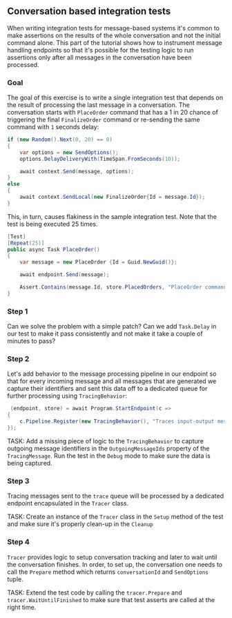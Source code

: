 ## Conversation based integration tests

When writing integration tests for message-based systems it's common to make assertions on the results of the whole conversation and not the initial command alone. This part of the tutorial shows how to instrument message handling endpoints so that it's possible for the testing logic to run assertions only after all messages in the conversation have been processed. 

### Goal

The goal of this exercise is to write a single integration test that depends on the result of processing the last message in a conversation. The conversation starts with `PlaceOrder` command that has a 1 in 20 chance of triggering the final `FinalizeOrder` command or re-sending the same command with `1` seconds delay:

```csharp
if (new Random().Next(0, 20) == 0)
{
    var options = new SendOptions();
    options.DelayDeliveryWith(TimeSpan.FromSeconds(10));

    await context.Send(message, options);
}
else
{
    await context.SendLocal(new FinalizeOrder{Id = message.Id});
}
```

This, in turn, causes flakiness in the sample integration test. Note that the test is being executed 25 times.

```csharp
[Test]
[Repeat(25)]
public async Task PlaceOrder()
{
    var message = new PlaceOrder {Id = Guid.NewGuid()};

    await endpoint.Send(message);

    Assert.Contains(message.Id, store.PlacedOrders, "PlaceOrder command should result in order record being stored in the OrderStore");
}
```

### Step 1

Can we solve the problem with a simple patch? Can we add `Task.Delay` in our test to make it pass consistently and not make it take a couple of minutes to pass?

### Step 2

Let's add behavior to the message processing pipeline in our endpoint so that for every incoming message and all messages that are generated we capture their identifiers and sent this data off to a dedicated queue for further processing using `TracingBehavior`:

```csharp 
 (endpoint, store) = await Program.StartEndpoint(c =>
{
    c.Pipeline.Register(new TracingBehavior(), "Traces input-output messages");
});
```

TASK: Add a missing piece of logic to the `TracingBehavior` to capture outgoing message identifiers in the `OutgoingMessageIds` property of the `TracingMessage`. Run the test in the `Debug` mode to make sure the data is being captured.

### Step 3

Tracing messages sent to the `trace` queue will be processed by a dedicated endpoint encapsulated in the `Tracer` class. 

TASK: Create an instance of the `Tracer` class in the `Setup` method of the test and make sure it's properly clean-up in the `Cleanup` 

### Step 4

`Tracer` provides logic to setup conversation tracking and later to wait until the conversation finishes. In order, to set up, the conversation one needs to call the `Prepare` method which returns `conversationId` and `SendOptions` tuple.

TASK: Extend the test code by calling the `tracer.Prepare` and `tracer.WaitUntilFinished` to make sure that test asserts are called at the right time.
